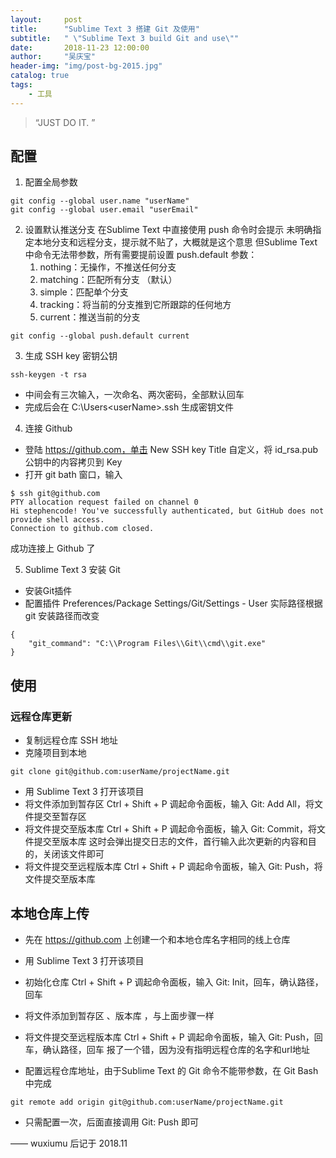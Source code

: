 ```yaml
---
layout:     post
title:      "Sublime Text 3 搭建 Git 及使用"
subtitle:   " \"Sublime Text 3 build Git and use\""
date:       2018-11-23 12:00:00
author:     "吴庆宝"
header-img: "img/post-bg-2015.jpg"
catalog: true
tags:
    - 工具
---
```


> “JUST DO IT. ”


## 配置

1. 配置全局参数
```
git config --global user.name "userName"
git config --global user.email "userEmail"
```
2. 设置默认推送分支
在Sublime Text 中直接使用 push 命令时会提示 未明确指定本地分支和远程分支，提示就不贴了，大概就是这个意思 
但Sublime Text中命令无法带参数，所有需要提前设置 push.default 
参数： 
	1. nothing：无操作，不推送任何分支 
	2. matching：匹配所有分支 （默认） 
	3. simple：匹配单个分支 
	4. tracking：将当前的分支推到它所跟踪的任何地方 
	5. current：推送当前的分支
```
git config --global push.default current
```

3. 生成 SSH key 密钥公钥
```
ssh-keygen -t rsa
```
- 中间会有三次输入，一次命名、两次密码，全部默认回车 
- 完成后会在 C:\Users\<userName>\.ssh 生成密钥文件 

4. 连接 Github
-  登陆 https://github.com，单击 New SSH key 
Title 自定义，将 id_rsa.pub 公钥中的内容拷贝到 Key 
- 打开 git bath 窗口，输入
```
$ ssh git@github.com
PTY allocation request failed on channel 0
Hi stephencode! You've successfully authenticated, but GitHub does not provide shell access.
Connection to github.com closed.
```
成功连接上 Github 了

5. Sublime Text 3 安装 Git
- 安装Git插件 
- 配置插件 Preferences/Package Settings/Git/Settings - User 实际路径根据 git 安装路径而改变
```
{
    "git_command": "C:\\Program Files\\Git\\cmd\\git.exe"
}
```

## 使用

### 远程仓库更新 

- 复制远程仓库 SSH 地址 
- 克隆项目到本地
```
git clone git@github.com:userName/projectName.git
```
- 用 Sublime Text 3 打开该项目
- 将文件添加到暂存区 Ctrl + Shift + P 调起命令面板，输入 Git: Add All，将文件提交至暂存区 
- 将文件提交至版本库 Ctrl + Shift + P 调起命令面板，输入 Git: Commit，将文件提交至版本库 
这时会弹出提交日志的文件，首行输入此次更新的内容和目的，关闭该文件即可 
- 将文件提交至远程版本库 Ctrl + Shift + P 调起命令面板，输入 Git: Push，将文件提交至版本库

## 本地仓库上传

- 先在 https://github.com 上创建一个和本地仓库名字相同的线上仓库
- 用 Sublime Text 3 打开该项目

- 初始化仓库  Ctrl + Shift + P 调起命令面板，输入 Git: Init，回车，确认路径，回车

- 将文件添加到暂存区 、版本库 ，与上面步骤一样
- 将文件提交至远程版本库 Ctrl + Shift + P 调起命令面板，输入 Git: Push，回车，确认路径，回车 
报了一个错，因为没有指明远程仓库的名字和url地址
- 配置远程仓库地址，由于Sublime Text 的 Git 命令不能带参数，在 Git Bash 中完成
```
git remote add origin git@github.com:userName/projectName.git
```
- 只需配置一次，后面直接调用 Git: Push 即可

—— wuxiumu 后记于 2018.11


